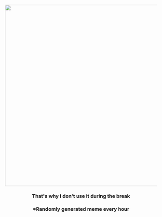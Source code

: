 <p align="center">
        <img src="https://i.redd.it/8kh2v31ugho81.gif" width="600" height="600">
        </p>
        <h3 align="center">That's why i don't use it during the break</h3>
        <h3 align="center">*Randomly generated meme every hour</h3>
    